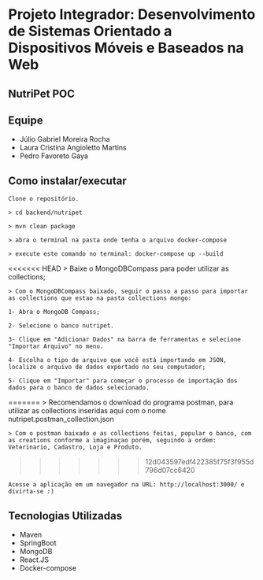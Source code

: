 # Projeto Integrador: Desenvolvimento de Sistemas Orientado a Dispositivos Móveis e Baseados na Web

## NutriPet POC

## Equipe

- Júlio Gabriel Moreira Rocha
- Laura Cristina Angioletto Martins
- Pedro Favoreto Gaya

## Como instalar/executar

    Clone o repositório.

    > cd backend/nutripet

    > mvn clean package

    > abra o terminal na pasta onde tenha o arquivo docker-compose

    > execute este comando no terminal: docker-compose up --build

<<<<<<< HEAD
    > Baixe o MongoDBCompass para poder utilizar as collections;

    > Com o MongoDBCompass baixado, seguir o passo a passo para importar as collections que estao na pasta collections mongo:

    1- Abra o MongoDB Compass;

    2- Selecione o banco nutripet.

    3- Clique em "Adicionar Dados" na barra de ferramentas e selecione "Importar Arquivo" no menu.

    4- Escolha o tipo de arquivo que você está importando em JSON, localize o arquivo de dados exportado no seu computador;

    5- Clique em "Importar" para começar o processo de importação dos dados para o banco de dados selecionado.
=======
    > Recomendamos o download do programa postman, para utilizar as collections inseridas aqui com o nome nutripet.postman_collection.json

    > Com o postman baixado e as collections feitas, popular o banco, com as creations conforme a imaginaçao porém, seguindo a ordem: Veterinario, Cadastro, Loja e Produto.
>>>>>>> 12d043597edf422385f75f3f955d796d07cc6420

    Acesse a aplicação em um navegador na URL: http://localhost:3000/ e divirta-se :)

## Tecnologias Utilizadas

- Maven
- SpringBoot
- MongoDB
- React.JS
- Docker-compose